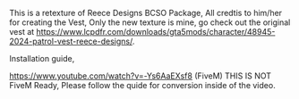 This is a retexture of Reece Designs BCSO Package, All credtis to him/her for creating the Vest, Only the new texture is mine, go check out the original vest at https://www.lcpdfr.com/downloads/gta5mods/character/48945-2024-patrol-vest-reece-designs/.


Installation guide, 

https://www.youtube.com/watch?v=-Ys6AaEXsf8 (FiveM) THIS IS NOT FiveM Ready, Please follow the quide for conversion inside of the video.
